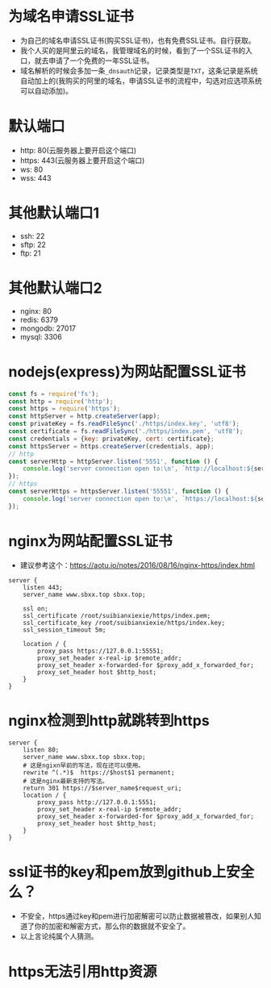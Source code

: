 # 为域名申请SSL证书
* 为自己的域名申请SSL证书(购买SSL证书)，也有免费SSL证书。自行获取。
* 我个人买的是阿里云的域名，我管理域名的时候，看到了一个SSL证书的入口，就去申请了一个免费的一年SSL证书。
* 域名解析的时候会多加一条```_dnsauth```记录，记录类型是```TXT```，这条记录是系统自动加上的(我购买的阿里的域名，申请SSL证书的流程中，勾选对应选项系统可以自动添加)。

# 默认端口
* http: 80(云服务器上要开启这个端口)
* https: 443(云服务器上要开启这个端口)
* ws: 80
* wss: 443

# 其他默认端口1
* ssh: 22
* sftp: 22
* ftp: 21

# 其他默认端口2
* nginx: 80
* redis: 6379
* mongodb: 27017
* mysql: 3306

# nodejs(express)为网站配置SSL证书
```javascript
const fs = require('fs');
const http = require('http');
const https = require('https');
const httpServer = http.createServer(app);
const privateKey = fs.readFileSync('./https/index.key', 'utf8');
const certificate = fs.readFileSync('./https/index.pem', 'utf8');
const credentials = {key: privateKey, cert: certificate};
const httpsServer = https.createServer(credentials, app);
// http
const serverHttp = httpServer.listen('5551', function () {
    console.log('server connection open to:\n', `http://localhost:${serverHttp.address().port}`);
});
// https
const serverHttps = httpsServer.listen('55551', function () {
    console.log('server connection open to:\n', `https://localhost:${serverHttps.address().port}`);
});
```

# nginx为网站配置SSL证书
* 建议参考这个：https://aotu.io/notes/2016/08/16/nginx-https/index.html
```
server {
    listen 443;
    server_name www.sbxx.top sbxx.top;

    ssl on;
    ssl_certificate /root/suibianxiexie/https/index.pem;
    ssl_certificate_key /root/suibianxiexie/https/index.key;
    ssl_session_timeout 5m;

    location / {
        proxy_pass https://127.0.0.1:55551;
        proxy_set_header x-real-ip $remote_addr;
        proxy_set_header x-forwarded-for $proxy_add_x_forwarded_for;
        proxy_set_header host $http_host;
    }
}
```

# nginx检测到http就跳转到https
```
server {
    listen 80;
    server_name www.sbxx.top sbxx.top;
    # 这是ngixn早前的写法，现在还可以使用。
    rewrite ^(.*)$  https://$host$1 permanent;
    # 这是nginx最新支持的写法。
    return 301 https://$server_name$request_uri;
    location / {
        proxy_pass http://127.0.0.1:5551;
        proxy_set_header x-real-ip $remote_addr;
        proxy_set_header x-forwarded-for $proxy_add_x_forwarded_for;
        proxy_set_header host $http_host;
    }
}
```

# ssl证书的key和pem放到github上安全么？
* 不安全，https通过key和pem进行加密解密可以防止数据被篡改，如果别人知道了你的加密和解密方式，那么你的数据就不安全了。
* 以上言论纯属个人猜测。

# https无法引用http资源
